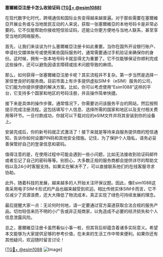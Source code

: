 **塞爾維亞注册卡怎么收验证码 [[TG💪+ @esim1088](https://t.me/s/esim1088)]**

在现代数字化时代，跨境通信和国际业务变得越来越普遍。对于那些需要在塞爾維亞开展业务或与当地居民互动的人来说，获取一张塞爾維亞的本地号码卡是非常必要的。它不仅能帮助你接收短信验证码，还能让你更方便地与当地人联系，甚至享受当地的网络服务。

首先，让我们来谈谈为什么塞爾維亞注册卡如此重要。当你在国外开设银行账户、申请社交媒体账号或使用某些国际服务时，通常需要通过手机验证来确保你的身份。这时候，拥有一张本地号码卡就显得尤为重要了。它不仅能够保证你顺利完成这些操作，还可以避免因语言障碍或技术问题导致的麻烦。

那么，如何获得一张塞爾維亞注册卡呢？其实流程并不复杂。第一步当然是选择一家信誉良好的服务商。目前市面上有许多提供虚拟SIM卡（eSIM）服务的公司，它们能为你提供便捷的解决方案。比如，你可以考虑使用“Esim1088”这样的平台，它支持多个国家和地区的号码注册，并且操作简单快捷。

接下来是具体的操作步骤。通常情况下，你需要访问该服务平台的网站，然后按照提示完成注册流程。这包括填写个人信息、选择所需的国家和地区以及支付相关费用等环节。一旦付款成功，你就可以下载对应的eSIM文件并将其安装到你的设备上。

安装完成后，你的新号码就正式激活了！接下来就是等待来自服务提供商的短信通知，告诉你如何设置PIN码和其他安全措施。记住，为了保护个人隐私，请务必妥善保管好自己的登录信息和密码。

值得注意的是，在使用过程中可能会遇到一些小问题，比如无法接收到验证码邮件或者忘记了自己的密码等等。别担心，大多数正规的服务商都会提供详尽的帮助文档以及24小时客服支持。如果实在解决不了，可以直接联系他们的在线客服寻求协助。

此外，随着科技的发展，越来越多的人开始关注环保议题。因此，像Esim1088这类采用电子SIM卡形式的产品也越来越受到欢迎。相比传统实体SIM卡而言，它不仅减少了资源浪费，还大大降低了物流成本，真正实现了绿色可持续发展的理念。

最后提醒大家一点：无论何时何地，请一定要通过官方渠道获取合法合规的服务产品。切勿轻信来历不明的小广告或非正规商家，以免造成不必要的经济损失和个人信息泄露风险。

总之，塞爾維亞注册卡虽然看似小事一桩，但其背后却蕴含着诸多实际意义。希望本文能够为大家提供足够的参考价值，在未来的生活工作中带来便利。如果你还有其他疑问，欢迎随时留言讨论！

[[TG💪+ @esim1088](https://t.me/s/esim1088) ![Image](https://i.postimg.cc/4NQfJmqS/Snipaste-2025-05-13-00-14-12.png)]